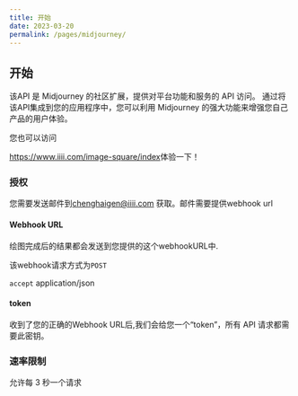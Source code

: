 ```yaml
---
title: 开始
date: 2023-03-20
permalink: /pages/midjourney/
---
```


## 开始

  该API 是 Midjourney 的社区扩展，提供对平台功能和服务的 API 访问。
  通过将该API集成到您的应用程序中，您可以利用 Midjourney 的强大功能来增强您自己产品的用户体验。

  您也可以访问
  
  <a href='https://www.iiii.com/image-square/index'>https://www.iiii.com/image-square/index</a>体验一下！

### 授权

  您需要发送邮件到<chenghaigen@iiii.com> 获取。邮件需要提供webhook url

#### Webhook URL

   绘图完成后的结果都会发送到您提供的这个webhookURL中.

   该webhook请求方式为`POST`

   `accept` application/json

#### token

   收到了您的正确的Webhook URL后,我们会给您一个“token”，所有 API 请求都需要此密钥。
  
### 速率限制

  允许每 3 秒一个请求

